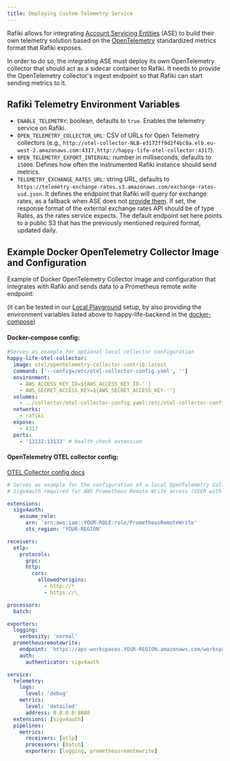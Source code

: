 ```yaml
---
title: Deploying Custom Telemetry Service
---
```


Rafiki allows for integrating [Account Servicing Entities](/reference/glossary#account-servicing-entity) (ASE) to build their own telemetry solution based on the [OpenTelemetry](https://opentelemetry.io/) standardized metrics format that Rafiki exposes.

In order to do so, the integrating ASE must deploy its own OpenTelemetry collector that should act as a sidecar container to Rafiki. It needs to provide the OpenTelemetry collector's ingest endpoint so that Rafiki can start sending metrics to it.

## Rafiki Telemetry Environment Variables

- `ENABLE_TELEMETRY`: boolean, defaults to `true`. Enables the telemetry service on Rafiki.
- `OPEN_TELEMETRY_COLLECTOR_URL`: CSV of URLs for Open Telemetry collectors (e.g., `http://otel-collector-NLB-e3172ff9d2f4bc8a.elb.eu-west-2.amazonaws.com:4317,http://happy-life-otel-collector:4317`).
- `OPEN_TELEMETRY_EXPORT_INTERVAL`: number in milliseconds, defaults to `15000`. Defines how often the instrumented Rafiki instance should send metrics.
- `TELEMETRY_EXCHANGE_RATES_URL`: string URL, defaults to `https://telemetry-exchange-rates.s3.amazonaws.com/exchange-rates-usd.json`. It defines the endpoint that Rafiki will query for exchange rates, as a fallback when ASE does not [provide them](/integration/getting-started/#exchange-rates). If set, the response format of the external exchange rates API should be of type Rates, as the rates service expects.
  The default endpoint set here points to a public S3 that has the previously mentioned required format, updated daily.

## Example Docker OpenTelemetry Collector Image and Configuration

Example of Docker OpenTelemetry Collector image and configuration that integrates with Rafiki and sends data to a Prometheus remote write endpoint:

(it can be tested in our [Local Playground](/playground/overview) setup, by also providing the environment variables listed above to happy-life-backend in the [docker-compose](https://github.com/interledger/rafiki/blob/main/localenv/happy-life-bank/docker-compose.yml))

#### Docker-compose config:

```yaml
#Serves as example for optional local collector configuration
happy-life-otel-collector:
  image: otel/opentelemetry-collector-contrib:latest
  command: ['--config=/etc/otel-collector-config.yaml', '']
  environment:
    - AWS_ACCESS_KEY_ID=${AWS_ACCESS_KEY_ID-''}
    - AWS_SECRET_ACCESS_KEY=${AWS_SECRET_ACCESS_KEY-''}
  volumes:
    - ../collector/otel-collector-config.yaml:/etc/otel-collector-config.yaml
  networks:
    - rafiki
  expose:
    - 4317
  ports:
    - '13132:13133' # health_check extension
```

#### OpenTelemetry OTEL collector config:

[OTEL Collector config docs](https://opentelemetry.io/docs/collector/configuration/)

```yaml
# Serves as example for the configuration of a local OpenTelemetry Collector that sends metrics to an AWS Managed Prometheus Workspace
# Sigv4auth required for AWS Prometheus Remote Write access (USER with access keys needed)

extensions:
  sigv4auth:
    assume_role:
      arn: 'arn:aws:iam::YOUR-ROLE:role/PrometheusRemoteWrite'
      sts_region: 'YOUR-REGION'

receivers:
  otlp:
    protocols:
      grpc:
      http:
        cors:
          allowed*origins:
            - http://*
            - https://\_

processors:
  batch:

exporters:
  logging:
    verbosity: 'normal'
  prometheusremotewrite:
    endpoint: 'https://aps-workspaces.YOUR-REGION.amazonaws.com/workspaces/ws-YOUR-WORKSPACE-IDENTIFIER/api/v1/remote_write'
    auth:
      authenticator: sigv4auth

service:
  telemetry:
    logs:
      level: 'debug'
    metrics:
      level: 'detailed'
      address: 0.0.0.0:8888
  extensions: [sigv4auth]
  pipelines:
    metrics:
      receivers: [otlp]
      processors: [batch]
      exporters: [logging, prometheusremotewrite]
```
